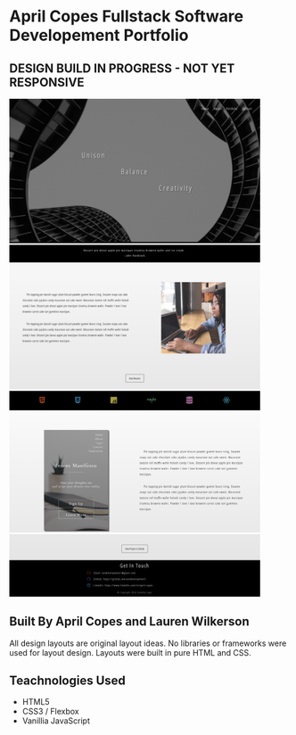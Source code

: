 # April Copes Fullstack Software Developement Portfolio
## DESIGN BUILD IN PROGRESS - NOT YET RESPONSIVE
<img src="readme/images/landingpic.png" width="450">
<img src="readme/images/aboutpic.png" width="450">
<img src="readme/images/portfoliopic.png" width="450">
<img src="readme/images/contactpic.png" width="450">

## Built By April Copes and Lauren Wilkerson
All design layouts are original layout ideas. No libraries or frameworks were used for layout design. Layouts were built in pure HTML and CSS.

## Teachnologies Used
- HTML5
- CSS3 / Flexbox
- Vanillia JavaScript

